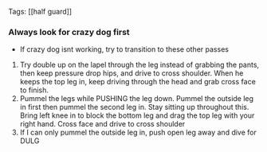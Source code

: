 Tags: [[half guard]] 

### Always look for crazy dog first
- If crazy dog isnt working, try to transition to these other passes
1. Try double up on the lapel through the leg instead of grabbing the pants, then keep pressure drop hips, and drive to cross shoulder. When he keeps the top leg in, keep driving through the head and grab cross face to finish.
2. Pummel the legs while PUSHING the leg down. Pummel the outside leg in first then pummel the second leg in. Stay sitting up throughout this. Bring left knee in to block the bottom leg and drag the top leg with your right hand. Cross face and drive to cross shoulder
3. If I can only pummel the outside leg in, push open leg away and dive for DULG

